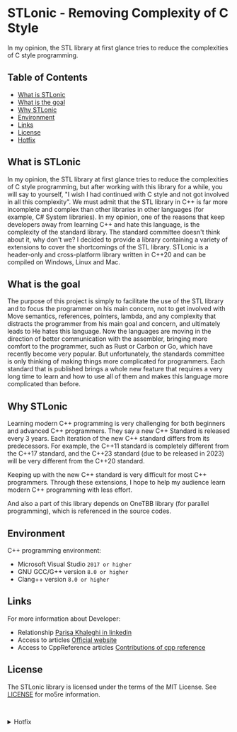 # STLonic - Removing Complexity of C Style
In my opinion, the STL library at first glance tries to reduce the complexities of C style programming.

## Table of Contents

- [What is STLonic](#about)
- [What is the goal](#target)
- [Why STLonic](#why)
- [Environment](#environment)
- [Links](#links)
- [License](#license)
- [Hotfix](#Hotfix)

<a id="about"></a>

## What is STLonic 

In my opinion, the STL library at first glance tries to reduce the complexities of C style programming, but after working with this library for a while, you will say to yourself, "I wish I had continued with C style and not got involved in all this complexity". We must admit that the STL library in C++ is far more incomplete and complex than other libraries in other languages ​​(for example, C# System libraries).
In my opinion, one of the reasons that keep developers away from learning C++ and hate this language, is the complexity of the standard library.
The standard committee doesn't think about it, why don't we?
I decided to provide a library containing a variety of extensions to cover the shortcomings of the STL library.
STLonic is a header-only and cross-platform library written in C++20 and can be compiled on Windows, Linux and Mac.

<a id="target"></a>

## What is the goal

The purpose of this project is simply to facilitate the use of the STL library and to focus the programmer on his main concern, not to get involved with Move semantics, references, pointers, lambda, and any complexity that distracts the programmer from his main goal and concern, and ultimately leads to He hates this language.
Now the languages ​​are moving in the direction of better communication with the assembler, bringing more comfort to the programmer, such as Rust or Carbon or Go, which have recently become very popular.
But unfortunately, the standards committee is only thinking of making things more complicated for programmers. Each standard that is published brings a whole new feature that requires a very long time to learn and how to use all of them and makes this language more complicated than before.

<a id="why"></a>

## Why STLonic

Learning modern C++ programming is very challenging for both beginners and advanced C++ programmers. They say a new C++ Standard is released every 3 years. Each iteration of the new C++ standard differs from its predecessors. For example, the C++11 standard is completely different from the C++17 standard, and the C++23 standard (due to be released in 2023) will be very different from the C++20 standard.

Keeping up with the new C++ standard is very difficult for most C++ programmers. Through these extensions, I hope to help my audience learn modern C++ programming with less effort.

And also a part of this library depends on OneTBB library (for parallel programming), which is referenced in the source codes.

<a id="environment"></a>

## Environment

C++ programming environment:
- Microsoft Visual Studio ``2017 or higher``
- GNU GCC/G++ version ``8.0 or higher``
- Clang++ version ``8.0 or higher``


<a id="links"></a>

## Links

For more information about Developer:

- Relationship [Parisa Khaleghi in linkedin](https://www.linkedin.com/in/parisakhaleghi)
- Access to articles [Official website](https://parikhaleghi.ir/)
- Access to CppReference articles [Contributions of cpp reference](https://en.cppreference.com/mwiki/index.php?limit=50&tagfilter=&title=Special%3AContributions&contribs=user&target=Parisakhaleghi&namespace=&year=&month=-1)

<a id="license"></a>

## License

The STLonic library is licensed under the terms of the MIT License. See [LICENSE](https://github.com/PariKhaleghi/STLonic/blob/master/LICENSE.txt) for mo5re information.

<p><br></p>


<details id="Hotfix">
<summary>Hotfix</summary>
<br>
<div align="center">
    <img src="./29-hotfix.png" alt="" height="500" width="500">
</div>
</details>
